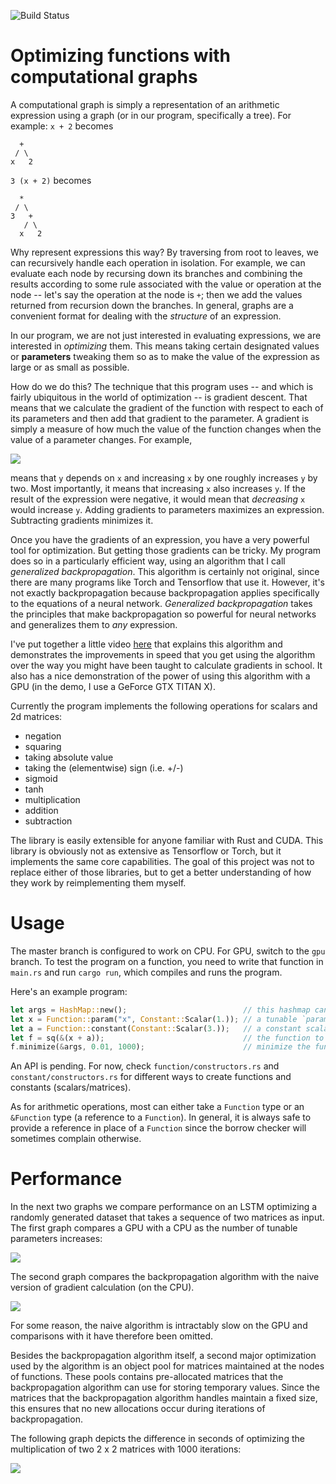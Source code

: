 ![Build Status](https://api.travis-ci.org/lobachevzky/computational-graph.svg?branch=master)

# Optimizing functions with computational graphs

A computational graph is simply a representation of an arithmetic expression
using a graph (or in our program, specifically a tree). For example: `x + 2` becomes
```
  +
 / \
x   2
```

`3 (x + 2)` becomes

```
  *
 / \
3   +
   / \
  x   2
```

Why represent expressions this way? By traversing from root to leaves, we can recursively handle each operation in isolation. For example, we can evaluate each node by recursing down its branches and combining the results according to some rule associated with the value or operation at the node -- let's say the operation at the node is `+`; then we add the values returned from recursion down the branches. In general, graphs are a convenient format for dealing with the *structure* of an expression.

In our program, we are not just interested in evaluating expressions, we are interested in *optimizing* them. This means taking certain designated values or **parameters** tweaking them so as to make the value of the expression as large or as small as possible.

How do we do this? The technique that this program uses -- and which is fairly ubiquitous in the world of optimization -- is gradient descent. That means that we calculate the gradient of the function with respect to each of its parameters and then add that gradient to the parameter. A gradient is simply a measure of how much the value of the function changes when the value of a parameter changes. For example,

![](https://github.com/lobachevzky/computational-graph/blob/master/images/dydx.png)

means that `y` depends on `x` and increasing `x` by one roughly increases `y` by two. Most importantly, it means that increasing `x` also increases `y`. If the result of the expression were negative, it would mean that *decreasing* `x` would increase `y`. Adding gradients to parameters maximizes an expression. Subtracting gradients minimizes it.

Once you have the gradients of an expression, you have a very powerful tool for optimization. But getting those gradients can be tricky. My program does so in a particularly efficient way, using an algorithm that I call *generalized backpropagation*. This algorithm is certainly not original, since there are many programs like Torch and Tensorflow that use it. However, it's not exactly backpropagation because backpropagation applies specifically to the equations of a neural network. *Generalized backpropagation* takes the principles that make backpropagation so powerful for neural networks and generalizes them to *any* expression.

I've put together a little video [here](https://www.youtube.com/watch?v=zhKWBye_RgE&t=117s) that explains this algorithm and demonstrates the improvements in speed that you get using the algorithm over the way you might have been taught to calculate gradients in school. It also has a nice demonstration of the power of using this algorithm with a GPU (in the demo, I use a GeForce GTX TITAN X).

Currently the program implements the following operations for scalars and 2d matrices:
 * negation
 * squaring
 * taking absolute value
 * taking the (elementwise) sign (i.e. +/-)
 * sigmoid
 * tanh
 * multiplication
 * addition
 * subtraction

The library is easily extensible for anyone familiar with Rust and CUDA. This library is obviously not as extensive as Tensorflow or Torch, but it implements the same core capabilities. The goal of this project was not to replace either of those libraries, but to get a better understanding of how they work by reimplementing them myself.

# Usage
The master branch is configured to work on CPU. For GPU, switch to the `gpu` branch.
To test the program on a function, you need to write that function in `main.rs` and run `cargo run`, which compiles and runs the program.

Here's an example program:

```rust
let args = HashMap::new();                          // this hashmap can be populated with constants at runtime
let x = Function::param("x", Constant::Scalar(1.)); // a tunable `parameter` Function initialized to 1.
let a = Function::constant(Constant::Scalar(3.));   // a constant scalar Function with value 3.
let f = sq(&(x + a));                               // the function to minimize: (x + a)^2
f.minimize(&args, 0.01, 1000);                      // minimize the function with learning rate of 0.01 and 1000 iterations.
```

An API is pending. For now, check `function/constructors.rs` and `constant/constructors.rs` for different ways to create functions and constants (scalars/matrices).

As for arithmetic operations, most can either take a `Function` type or an `&Function` type (a reference to a `Function`). In general, it is always safe to provide a reference in place of a `Function` since the borrow checker will sometimes complain otherwise.

# Performance

In the next two graphs we compare performance on an LSTM optimizing a randomly generated dataset that takes a sequence of two matrices as input. The first graph compares a GPU with a CPU as the number of tunable parameters increases:

![](https://github.com/lobachevzky/computational-graph/blob/master/images/CPU%20vs%20GPU.png)

The second graph compares the backpropagation algorithm with the naive version of gradient calculation (on the CPU).

![](https://github.com/lobachevzky/computational-graph/blob/master/images/backprop%20vs%20naive.png)

For some reason, the naive algorithm is intractably slow on the GPU and comparisons with it have therefore been omitted.

Besides the backpropagation algorithm itself, a second major optimization used by the algorithm is an object pool for matrices maintained at the nodes of functions. These pools contains pre-allocated matrices that the backpropagation algorithm can use for storing temporary values. Since the matrices that the backpropagation algorithm handles maintain a fixed size, this ensures that no new allocations occur during iterations of backpropagation.

The following graph depicts the difference in seconds of optimizing the multiplication of two 2 x 2 matrices with 1000 iterations:

![](https://github.com/lobachevzky/computational-graph/blob/master/images/optimization%20comparison.png)
